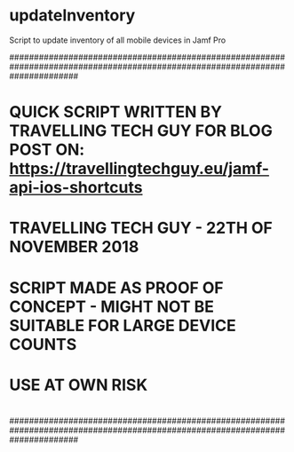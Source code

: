 # updateInventory
Script to update inventory of all mobile devices in Jamf Pro

##############################################################################################################################
#	QUICK SCRIPT WRITTEN BY TRAVELLING TECH GUY FOR BLOG POST ON: https://travellingtechguy.eu/jamf-api-ios-shortcuts
#	
#	TRAVELLING TECH GUY - 22TH OF NOVEMBER 2018
#	
#	SCRIPT MADE AS PROOF OF CONCEPT - MIGHT NOT BE SUITABLE FOR LARGE DEVICE COUNTS
#
#	USE AT OWN RISK
#
##############################################################################################################################
